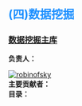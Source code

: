 <h2 style="font-size: 23px;color: dodgerblue">(四)数据挖掘</h2>
<h3><a href="https://github.com/robinoftem/Data-mining" target="_blank">数据挖掘主库</a></h3>
<label><b>负责人：</b></label><br/>

[![robinofsky](https://img.shields.io/badge/robinofsky-github-green.svg)](https://github.com/RobinOfSky)
<br/>
<label><b>主要贡献者：</b></label><br/>
<label><b>目录：</b></label><br/>